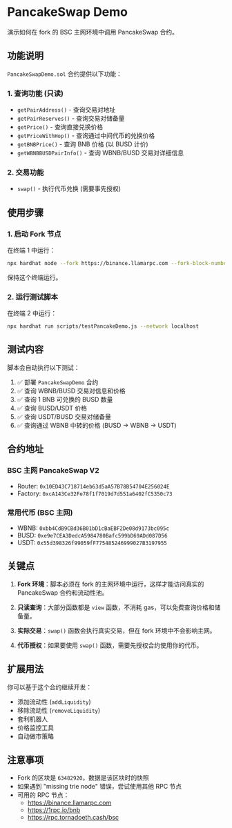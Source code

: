 # PancakeSwap Demo

演示如何在 fork 的 BSC 主网环境中调用 PancakeSwap 合约。

## 功能说明

`PancakeSwapDemo.sol` 合约提供以下功能：

### 1. 查询功能 (只读)
- `getPairAddress()` - 查询交易对地址
- `getPairReserves()` - 查询交易对储备量
- `getPrice()` - 查询直接兑换价格
- `getPriceWithHop()` - 查询通过中间代币的兑换价格
- `getBNBPrice()` - 查询 BNB 价格 (以 BUSD 计价)
- `getWBNBBUSDPairInfo()` - 查询 WBNB/BUSD 交易对详细信息

### 2. 交易功能
- `swap()` - 执行代币兑换 (需要事先授权)

## 使用步骤

### 1. 启动 Fork 节点

在终端 1 中运行：

```bash
npx hardhat node --fork https://binance.llamarpc.com --fork-block-number 63482920
```

保持这个终端运行。

### 2. 运行测试脚本

在终端 2 中运行：

```bash
npx hardhat run scripts/testPancakeDemo.js --network localhost
```

## 测试内容

脚本会自动执行以下测试：

1. ✅ 部署 `PancakeSwapDemo` 合约
2. ✅ 查询 WBNB/BUSD 交易对信息和价格
3. ✅ 查询 1 BNB 可兑换的 BUSD 数量
4. ✅ 查询 BUSD/USDT 价格
5. ✅ 查询 USDT/BUSD 交易对储备量
6. ✅ 查询通过 WBNB 中转的价格 (BUSD -> WBNB -> USDT)

## 合约地址

### BSC 主网 PancakeSwap V2
- Router: `0x10ED43C718714eb63d5aA57B78B54704E256024E`
- Factory: `0xcA143Ce32Fe78f1f7019d7d551a6402fC5350c73`

### 常用代币 (BSC 主网)
- WBNB: `0xbb4CdB9CBd36B01bD1cBaEBF2De08d9173bc095c`
- BUSD: `0xe9e7CEA3DedcA5984780Bafc599bD69ADd087D56`
- USDT: `0x55d398326f99059fF775485246999027B3197955`

## 关键点

1. **Fork 环境**：脚本必须在 fork 的主网环境中运行，这样才能访问真实的 PancakeSwap 合约和流动性池。

2. **只读查询**：大部分函数都是 `view` 函数，不消耗 gas，可以免费查询价格和储备量。

3. **实际交易**：`swap()` 函数会执行真实交易，但在 fork 环境中不会影响主网。

4. **代币授权**：如果要使用 `swap()` 函数，需要先授权合约使用你的代币。

## 扩展用法

你可以基于这个合约继续开发：

- 添加流动性 (`addLiquidity`)
- 移除流动性 (`removeLiquidity`)
- 套利机器人
- 价格监控工具
- 自动做市策略

## 注意事项

- Fork 的区块是 `63482920`，数据是该区块时的快照
- 如果遇到 "missing trie node" 错误，尝试使用其他 RPC 节点
- 可用的 RPC 节点：
  - https://binance.llamarpc.com
  - https://1rpc.io/bnb
  - https://rpc.tornadoeth.cash/bsc
